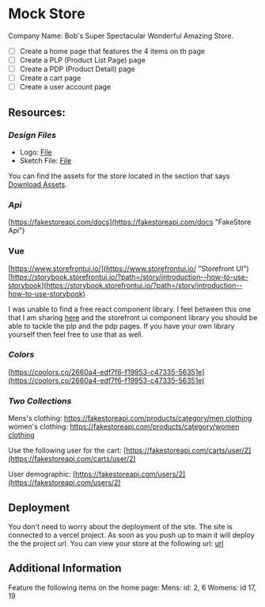 # Mock Store

Company Name: Bob's Super Spectacular Wonderful Amazing Store.

- [ ] Create a home page that features the 4 items on th page
- [ ] Create a PLP (Product List Page) page
- [ ] Create a PDP (Product Detail) page
- [ ] Create a cart page
- [ ] Create a user account page

## Resources:

### _Design Files_

- Logo: [File](https://d.pr/i/ugdkaa)
- Sketch File: [File](https://www.sketch.com/s/567b2d62-1ed6-4914-a79d-caf4af030e5d/v/ZWzRdG/)

You can find the assets for the store located in the section that says [Download Assets](https://d.pr/i/HVUSsK).

### _Api_

[https://fakestoreapi.com/docs](https://fakestoreapi.com/docs "FakeStore Api")

### Vue

[https://www.storefrontui.io/](https://www.storefrontui.io/ "Storefront UI")
[https://storybook.storefrontui.io/?path=/story/introduction--how-to-use-storybook](https://storybook.storefrontui.io/?path=/story/introduction--how-to-use-storybook)

I was unable to find a free react component library. I feel between this one that I am sharing [here](https://mdbootstrap.com/docs/standard/templates/ecommerce/) and the storefront ui component library you should be able to tackle the plp and the pdp pages. If you have your own library yourself then feel free to use that as well.

### _Colors_

[https://coolors.co/2660a4-edf7f6-f19953-c47335-56351e](https://coolors.co/2660a4-edf7f6-f19953-c47335-56351e)

### _Two Collections_

Mens's clothing: [https://fakestoreapi.com/products/category/men clothing](https://fakestoreapi.com/products/category/men%20clothing)
women's clothing: [https://fakestoreapi.com/products/category/women clothing](https://fakestoreapi.com/products/category/women%20clothing)

Use the following user for the cart: [https://fakestoreapi.com/carts/user/2](https://fakestoreapi.com/carts/user/2)

User demographic: [https://fakestoreapi.com/users/2](https://fakestoreapi.com/users/2)

## Deployment

You don't need to worry about the deployment of the site. The site is connected to a vercel project. As soon as you push up to main it will deploy the the project url. You can view your store at the following url: [url](https://mock-store.vercel.app/ "Mock Store")

## Additional Information

Feature the following items on the home page:
Mens: id: 2, 6
Womens: id 17, 19
